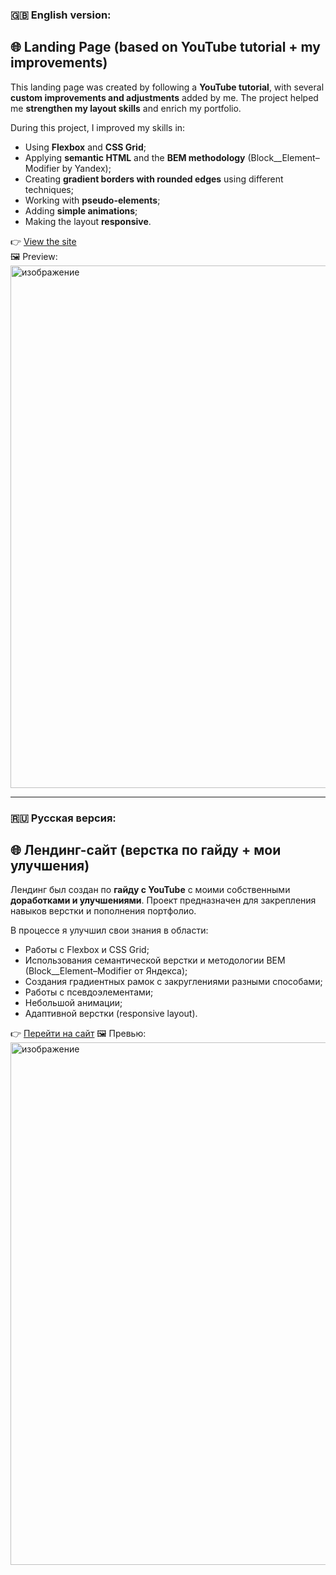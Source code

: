 ### 🇬🇧 English version:

## 🌐 Landing Page (based on YouTube tutorial + my improvements)

This landing page was created by following a **YouTube tutorial**, with several **custom improvements and adjustments** added by me. The project helped me **strengthen my layout skills** and enrich my portfolio.

During this project, I improved my skills in:
- Using **Flexbox** and **CSS Grid**;
- Applying **semantic HTML** and the **BEM methodology** (Block__Element–Modifier by Yandex);
- Creating **gradient borders with rounded edges** using different techniques;
- Working with **pseudo-elements**;
- Adding **simple animations**;
- Making the layout **responsive**.

👉 [View the site](https://artsqw.github.io/starbucks-landing/)  
🖼️ Preview:
<img width="1919" height="836" alt="изображение" src="https://github.com/user-attachments/assets/667dcb5b-978d-4393-9143-479840b3c1b3" />

***

### 🇷🇺 Русская версия:
## 🌐 Лендинг-сайт (верстка по гайду + мои улучшения)

Лендинг был создан по **гайду с YouTube** с моими собственными **доработками и улучшениями**. Проект предназначен для закрепления навыков верстки и пополнения портфолио.

В процессе я улучшил свои знания в области:
- Работы с Flexbox и CSS Grid;
- Использования семантической верстки и методологии BEM (Block__Element–Modifier от Яндекса);
- Создания градиентных рамок с закруглениями разными способами;
- Работы с псевдоэлементами;
- Небольшой анимации;
- Адаптивной верстки (responsive layout).

👉 [Перейти на сайт](https://artsqw.github.io/starbucks-landing/)
🖼️ Превью:
<img width="1919" height="836" alt="изображение" src="https://github.com/user-attachments/assets/667dcb5b-978d-4393-9143-479840b3c1b3" />
